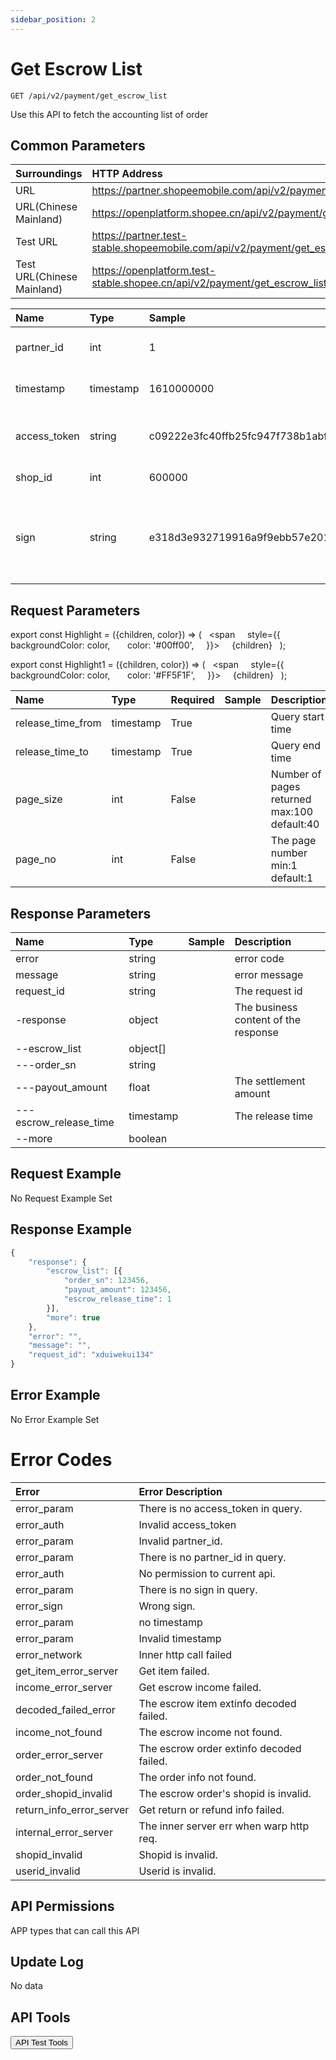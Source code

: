 ```yaml
---
sidebar_position: 2
---
```


# Get Escrow List

```
GET /api/v2/payment/get_escrow_list
```
Use this API to fetch the accounting list of order

## Common Parameters

| Surroundings | HTTP Address |
| :--- | :--- |
| URL | https://partner.shopeemobile.com/api/v2/payment/get_escrow_list |
| URL(Chinese Mainland) | https://openplatform.shopee.cn/api/v2/payment/get_escrow_list |
| Test URL | https://partner.test-stable.shopeemobile.com/api/v2/payment/get_escrow_list |
| Test URL(Chinese Mainland) | https://openplatform.test-stable.shopee.cn/api/v2/payment/get_escrow_list |

| Name | Type | Sample | Description |
| :--- | :--- | :--- | :--- |
| partner_id | int | 1 | Partner ID is assigned upon registration is successful. Required for all requests. |
| timestamp | timestamp | 1610000000 | This is to indicate the timestamp of the request. Required for all requests. Expires in 5 minutes. |
| access_token | string | c09222e3fc40ffb25fc947f738b1abf1 | The token for API access, using to identify your permission to the api. Valid for multiple use and expires in 4 hours. |
| shop_id | int | 600000 | Shopee's unique identifier for a shop. Required param for most APIs. |
| sign | string | e318d3e932719916a9f9ebb57e2011961bd47abfa54a36e040d050d8931596e2 | Signature generated by partner_id, api path, timestamp, access_token, shop_id and partner_key via HMAC-SHA256 hashing algorithm. More details: https://open.shopee.com/documents?module=87&type=2&id=58&version=2 |

## Request Parameters

export const Highlight = ({children, color}) => (
  <span
    style={{
      backgroundColor: color,
      color: '#00ff00',
    }}>
    {children}
  </span>
);

export const Highlight1 = ({children, color}) => (
  <span
    style={{
      backgroundColor: color,
      color: '#FF5F1F',
    }}>
    {children}
  </span>
);


| Name | Type | Required | Sample | Description |
| :--- | :--- | :--- | :--- | :--- |
| release_time_from | timestamp | <Highlight>True</Highlight> |  | Query start time |
| release_time_to | timestamp | <Highlight>True</Highlight> |  | Query end time |
| page_size| int | <Highlight1>False</Highlight1> |  | Number of pages returned max:100 default:40 |
| page_no | int | <Highlight1>False</Highlight1> |  | The page number min:1 default:1 |

## Response Parameters

| Name | Type | Sample | Description |
| :--- | :--- | :--- | :--- |
| error | string |  | error code |
| message | string |  | error message |
| request_id | string |  | The request id |
| -response | object |  | The business content of the response |
| --escrow_list | object[] |  |  |
| ---order_sn | string |  |  |
| ---payout_amount | float |  | The settlement amount |
| ---escrow_release_time | timestamp |  | The release time |
| --more | boolean |  |  |

## Request Example
No Request Example Set

## Response Example

```js title="JSON"
{
    "response": {
        "escrow_list": [{
            "order_sn": 123456,
            "payout_amount": 123456,
            "escrow_release_time": 1
        }],
        "more": true
    },
    "error": "",
    "message": "",
    "request_id": "xduiwekui134"
}
```

## Error Example
No Error Example Set

# Error Codes

| Error | Error Description |
| :--- | :--- |
| error_param | There is no access_token in query. |
| error_auth | Invalid access_token |
| error_param | Invalid partner_id. |
| error_param | There is no partner_id in query. |
| error_auth | No permission to current api. |
| error_param | There is no sign in query. |
| error_sign | Wrong sign. |
| error_param | no timestamp |
| error_param | Invalid timestamp |
| error_network | Inner http call failed |
| get_item_error_server | Get item failed. |
| income_error_server | Get escrow income failed. |
| decoded_failed_error | The escrow item extinfo decoded failed. |
| income_not_found | The escrow income not found. |
| order_error_server | The escrow order extinfo decoded failed. |
| order_not_found | The order info not found. |
| order_shopid_invalid | The escrow order's shopid is invalid. |
| return_info_error_server | Get return or refund info failed. |
| internal_error_server | The inner server err when warp http req. |
| shopid_invalid | Shopid is invalid. |
| userid_invalid | Userid is invalid. |

## API Permissions
APP types that can call this API

## Update Log
No data

## API Tools
<button>API Test Tools</button>